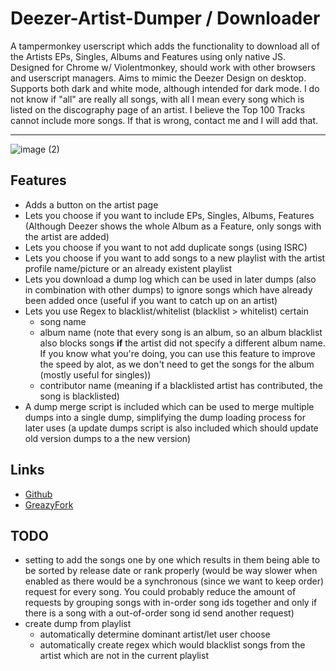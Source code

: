 # Deezer-Artist-Dumper / Downloader

A tampermonkey userscript which adds the functionality to download all of the Artists EPs, Singles, Albums and Features using only native JS. Designed for Chrome w/ Violentmonkey, should work with other browsers and userscript managers.
Aims to mimic the Deezer Design on desktop. Supports both dark and white mode, although intended for dark mode.
I do not know if "all" are really all songs, with all I mean every song which is listed on the discography page of an artist. I believe the Top 100 Tracks cannot include more songs. If that is wrong, contact me and I will add that.

---
![image (2)](https://github.com/user-attachments/assets/08383448-5365-4f9e-b682-8bde2ce288af)

## Features
- Adds a button on the artist page
- Lets you choose if you want to include EPs, Singles, Albums, Features (Although Deezer shows the whole Album as a Feature, only songs with the artist are added)
- Lets you choose if you want to not add duplicate songs (using ISRC)
- Lets you choose if you want to add songs to a new playlist with the artist profile name/picture or an already existent playlist
- Lets you download a dump log which can be used in later dumps (also in combination with other dumps) to ignore songs which have already been added once (useful if you want to catch up on an artist)
- Lets you use Regex to blacklist/whitelist (blacklist > whitelist) certain
    - song name
    - album name (note that every song is an album, so an album blacklist also blocks songs **if** the artist did not specify a different album name. If you know what you're doing, you can use this feature to improve the speed by alot, as we don't need to get the songs for the album (mostly useful for singles))
    - contributor name (meaning if a blacklisted artist has contributed, the song is blacklisted)
- A dump merge script is included which can be used to merge multiple dumps into a single dump, simplifying the dump loading process for later uses (a update dumps script is also included which should update old version dumps to a the new version)

## Links
- [Github](https://github.com/bababoi-2/Deezer-Artist-Dumper/)
- [GreazyFork](https://greasyfork.org/en/scripts/497123)


## TODO
- setting to add the songs one by one which results in them being able to be sorted by release date or rank properly (would be way slower when enabled as there would be a synchronous (since we want to keep order) request for every song. You could probably reduce the amount of requests by grouping songs with in-order song ids together and only if there is a song with a out-of-order song id send another request)
- create dump from playlist
  - automatically determine dominant artist/let user choose 
  - automatically create regex which would blacklist songs from the artist which are not in the current playlist
